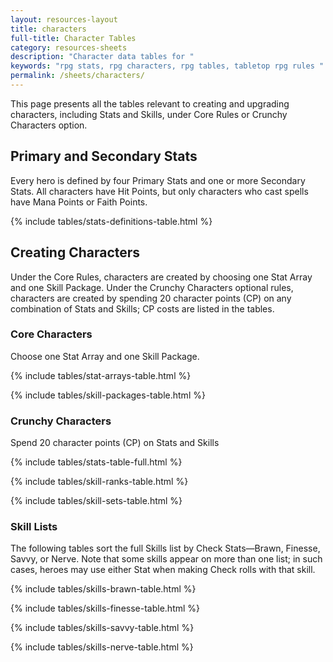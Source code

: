 ```yaml
---
layout: resources-layout
title: characters
full-title: Character Tables
category: resources-sheets
description: "Character data tables for "
keywords: "rpg stats, rpg characters, rpg tables, tabletop rpg rules "
permalink: /sheets/characters/
---
```


<p>This page presents all the tables relevant to creating and upgrading characters, including Stats and Skills, under Core Rules or Crunchy Characters option.</p>

<h2>Primary and <span class="no-break">Secondary Stats</span></h2>

<p>Every hero is defined by four Primary Stats and one or more Secondary Stats. All characters have Hit Points, but only characters who cast spells have Mana Points or Faith Points.</p>

{% include tables/stats-definitions-table.html %}

<h2>Creating Characters</h2>
<p>Under the Core Rules, characters are created by choosing one Stat Array and one Skill Package. Under the Crunchy Characters optional rules, characters are created by spending 20 character points (CP) on any combination of Stats and Skills; CP costs are listed in the tables.

<h3>Core Characters</h3>

<p>Choose one Stat Array and one Skill Package.</p>

{% include tables/stat-arrays-table.html %}

{% include tables/skill-packages-table.html %}

<h3 class="new-page">Crunchy Characters</h3>

<p>Spend 20 character points (CP) on Stats and Skills</p>

{% include tables/stats-table-full.html %}

{% include tables/skill-ranks-table.html %}

{% include tables/skill-sets-table.html %}

<h3 class="new-page">Skill Lists</h3>

<p>The following tables sort the full Skills list by Check Stats&mdash;Brawn, Finesse, Savvy, or Nerve. Note that some skills appear on more than one list; in such cases, heroes may use either Stat when making Check rolls with that skill.</p>

{% include tables/skills-brawn-table.html %}

{% include tables/skills-finesse-table.html %}

{% include tables/skills-savvy-table.html %}

{% include tables/skills-nerve-table.html %}

